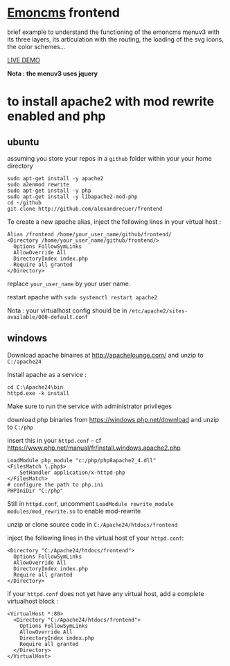 # [Emoncms](http://github.com/emoncms/emoncms) frontend

brief example to understand the functioning of the emoncms menuv3 with its three layers, its articulation with the routing, the loading of the svg icons, the color schemes...

[LIVE DEMO](https://alexandrecuer.github.io/frontend/)

**Nota : the menuv3 uses jquery**

# to install apache2 with mod rewrite enabled and php 

## ubuntu

assuming you store your repos in a `github` folder within your your home directory 
```
sudo apt-get install -y apache2
sudo a2enmod rewrite
sudo apt-get install -y php
sudo apt-get install -y libapache2-mod-php
cd ~/github
git clone http://github.com/alexandrecuer/frontend
```

To create a new apache alias, inject the following lines in your virtual host :

```
Alias /frontend /home/your_user_name/github/frontend/
<Directory /home/your_user_name/github/frontend/>
  Options FollowSymLinks
  AllowOverride All
  DirectoryIndex index.php
  Require all granted
</Directory> 
```
replace `your_user_name` by your user name.

restart apache with `sudo systemctl restart apache2`

Nota : your virtualhost config should be in `/etc/apache2/sites-available/000-default.conf`

## windows

Download apache binaires at http://apachelounge.com/ and unzip to `C:/apache24`

Install apache as a service :
```
cd C:\Apache24\bin
httpd.exe -k install
```
Make sure to run the service with administrator privileges

download php binaries from https://windows.php.net/download and unzip to `C:/php`

insert this in your `httpd.conf` - cf https://www.php.net/manual/fr/install.windows.apache2.php

```
LoadModule php_module "c:/php/php8apache2_4.dll"
<FilesMatch \.php$>
    SetHandler application/x-httpd-php
</FilesMatch>
# configure the path to php.ini
PHPIniDir "C:/php"
```
Still in `httpd.conf`, uncomment `LoadModule rewrite_module modules/mod_rewrite.so` to enable mod-rewrite

unzip or clone source code in `C:/Apache24/htdocs/frontend`

inject the following lines in the virtual host of your `httpd.conf`:
```
<Directory "C:/Apache24/htdocs/frontend">
  Options FollowSymLinks
  AllowOverride All
  DirectoryIndex index.php
  Require all granted
</Directory>
```
if your `httpd.conf` does not yet have any virtual host, add a complete virtualhost block :
```
<VirtualHost *:80>
  <Directory "C:/Apache24/htdocs/frontend">
    Options FollowSymLinks
    AllowOverride All
    DirectoryIndex index.php
    Require all granted
  </Directory>
</VirtualHost>
```



